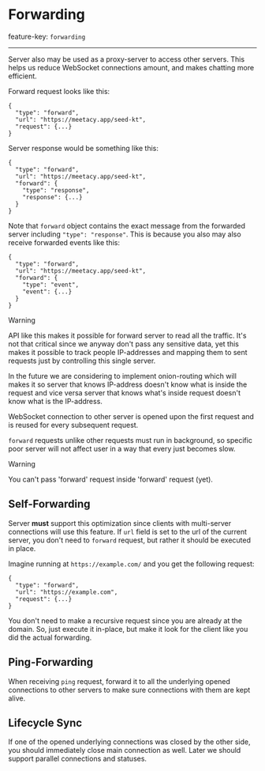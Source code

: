 # Forwarding

feature-key: `forwarding`

---

Server also may be used as a proxy-server to access other servers. This helps us reduce
WebSocket connections amount, and makes chatting more efficient.

Forward request looks like this:

```
{
  "type": "forward", 
  "url": "https://meetacy.app/seed-kt", 
  "request": {...}
}
```

Server response would be something like this:

```
{
  "type": "forward", 
  "url": "https://meetacy.app/seed-kt", 
  "forward": {
    "type": "response", 
    "response": {...}
  }
}
```

Note that `forward` object contains the exact message from the forwarded 
server including `"type": "response"`. This is because you also may also 
receive forwarded events like this:

```
{
  "type": "forward", 
  "url": "https://meetacy.app/seed-kt", 
  "forward": {
    "type": "event", 
    "event": {...}
  }
}
```

> [!WARNING]
> API like this makes it possible for forward server to read all the traffic.
> It's not that critical since we anyway don't pass any sensitive data, yet
> this makes it possible to track people IP-addresses and mapping them to sent requests 
> just by controlling this single server.
> 
> In the future we are considering to implement onion-routing which will makes it so
> server that knows IP-address doesn't know what is inside the request and vice versa
> server that knows what's inside request doesn't know what is the IP-address.

WebSocket connection to other server is opened upon the first request
and is reused for every subsequent request.

`forward` requests unlike other requests must run in background, so specific poor server
will not affect user in a way that every just becomes slow.

> [!WARNING]
> You can't pass 'forward' request inside 'forward' request (yet).

## Self-Forwarding

Server **must** support this optimization since clients with
multi-server connections will use this feature. If `url` field is set
to the url of the current server, you don't need to `forward` request,
but rather it should be executed in place.

Imagine running at `https://example.com/` and you get the following request:

```
{
  "type": "forward",
  "url": "https://example.com",
  "request": {...}
}
```

You don't need to make a recursive request since you are already at
the domain. So, just execute it in-place, but make it look for the 
client like you did the actual forwarding.

## Ping-Forwarding

When receiving `ping` request, forward it to all the underlying opened connections
to other servers to make sure connections with them are kept alive.

## Lifecycle Sync

If one of the opened underlying connections was closed by the other side,
you should immediately close main connection as well. Later we should support
parallel connections and statuses.
